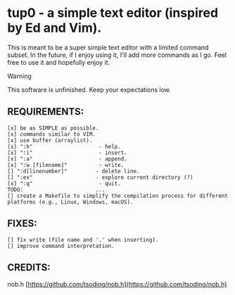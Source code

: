 # tup0 - a simple text editor (inspired by Ed and Vim).

This is meant to be a super simple text editor with a limited command subset. In the future, if I enjoy using it, I'll add more commands as I go. Feel free to use it and hopefully enjoy it.

> [!WARNING]
> This software is unfinished. Keep your expectations low.

## REQUIREMENTS:

    [x] be as SIMPLE as possible.
    [x] commands similar to VIM.
    [x] use buffer (arraylist).
    [x] ":h"                     - help.
    [x] ":i"                     - insert.
    [x] ":a"                     - append.
    [x] ":w [filename]"          - write.
    [] ":d[linenumber]"         - delete line.
    [] ":ex"                    - explore current directory (?)
    [x] ":q"                     - quit.
    TODO:                       ...
    [] create a Makefile to simplify the compilation process for different platforms (e.g., Linux, Windows, macOS).

## FIXES:
    [] fix write (file name and '.' when inserting).
    [] improve command interpretation.

## CREDITS:
nob.h [https://github.com/tsoding/nob.h](https://github.com/tsoding/nob.h)

